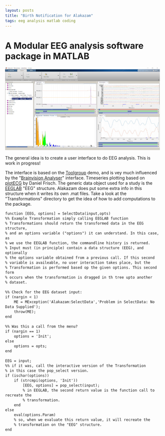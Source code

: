 ```yaml
---
layout: posts
title: "Birth Notification for Alakazam"
tags: eeg analysis matlab coding
---
```


# A Modular EEG analysis software package in MATLAB

![Screenshot](/assets/ScreenShot.jpg)

The general idea is to create a user interface to do EEG analysis. This is work in progress!

The interface is based on the [Toolgroup](http://undocumentedmatlab.com/articles/matlab-toolstrip-part-2-toolgroup-app) demo, and is vey much influenced by the "[Brainvision Analyser](https://www.brainproducts.com/promo_analyzer2.php)" interface.
Timeseries plotting based on [plotECG](https://nl.mathworks.com/matlabcentral/fileexchange/59296-daniel-frisch-kit-plot-ecg)  by Daniel Frisch.
The generic data object used for a study is the [EEGLAB](https://sccn.ucsd.edu/eeglab/index.php) "EEG" structure. Alakazam does put some extra info in this structure when it writes its own .mat files.
Take a look at the "Transformations" directory to get the idea of how to add computations to the package.

```
function [EEG, options] = SelectData(input,opts)
%% Example Transformation simply calling EEGLAB function
% Transformations should return the transformed data in the EEG structure,
% and an options variable ("options") it can understand. In this case, as
% we use the EEGLAB function, the commandline history is returned.
% Input must (in principle) contain a data structure (EEG), and optionally
% the options variable obtained from a previous call. If this second
% variable is availeable, no user interaction takes place, but the
% Transformation is performed based op the given options. This second form
% occurs when the transformation is dragged in th tree upto another
% dataset.

%% Check for the EEG dataset input:
if (nargin < 1)
    ME = MException('Alakazam:SelectData','Problem in SelectData: No Data Supplied');
    throw(ME);
end

%% Was this a call from the menu?
if (nargin == 1)
    options = 'Init';
else
    options = opts;
end

EEG = input;
%% if it was, call the interactive version of the Transformation
% in this case the pop_select version.
if (ischar(options))
    if (strcmpi(options, 'Init'))
        [EEG, options] = pop_select(input);
        % in EEGLAB, the second return value is the function call to recreate the
        % transformation.
    end
else
    eval(options.Param)
    % so, when we evaluate this return value, it will recreate the
    % transformation on the "EEG" structure.
end
```
